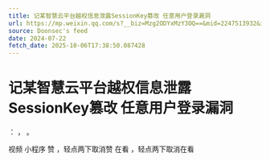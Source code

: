 ```yaml
---
title: 记某智慧云平台越权信息泄露SessionKey篡改 任意用户登录漏洞
url: https://mp.weixin.qq.com/s?__biz=Mzg2ODYxMzY3OQ==&mid=2247513932&idx=1&sn=93f322246016615a57010658c5ff5e4d
source: Doonsec's feed
date: 2024-07-22
fetch_date: 2025-10-06T17:38:50.087428
---
```


# 记某智慧云平台越权信息泄露SessionKey篡改 任意用户登录漏洞

：
，
。

视频
小程序
赞
，轻点两下取消赞
在看
，轻点两下取消在看